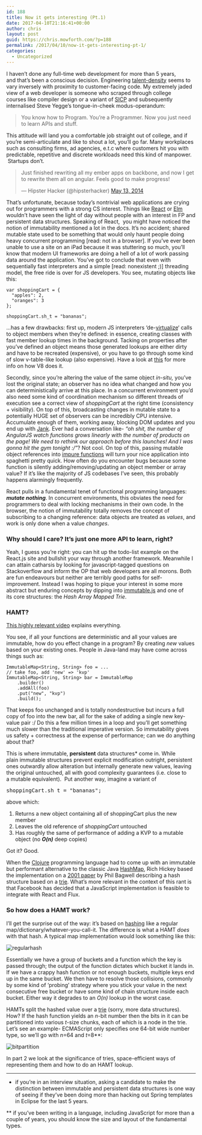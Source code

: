 ```yaml
---
id: 188
title: Now it gets interesting (Pt.1)
date: 2017-04-10T21:16:41+00:00
author: chris
layout: post
guid: https://chris.mowforth.com/?p=188
permalink: /2017/04/10/now-it-gets-interesting-pt-1/
categories:
  - Uncategorized
---
```

I haven&#8217;t done any full-time web development for more than 5 years, and that&#8217;s been a conscious decision. Engineering <a href="https://hbr.org/2014/03/hire-slow-fire-fast" target="_blank">talent-density</a> seems to vary inversely with proximity to customer-facing code. My extremely jaded view of a web developer is someone who scraped through college courses like compiler design or a variant of <a href="http://ocw.mit.edu/courses/electrical-engineering-and-computer-science/6-001-structure-and-interpretation-of-computer-programs-spring-2005/" target="_blank">SICP</a> and subsequently internalised Steve Yegge&#8217;s tongue-in-cheek modus-operandum:

> You know how to Program. You&#8217;re a Programmer. Now you just need to learn APIs and stuff.

This attitude will land you a comfortable job straight out of college, and if you&#8217;re semi-articulate and like to shout a lot, you&#8217;ll go far. Many workplaces such as consulting firms, ad agencies, e.t.c where customers hit you with predictable, repetitive and discrete workloads need this kind of manpower.  Startups don&#8217;t.

<blockquote class="twitter-tweet" data-lang="en">
  <p dir="ltr" lang="en">
    Just finished rewriting all my ember apps on backbone, and now I get to rewrite them all on angular. Feels good to make progress!
  </p>
  
  <p>
    — Hipster Hacker (@hipsterhacker) <a href="https://twitter.com/hipsterhacker/status/466077431061696512">May 13, 2014</a>
  </p>
</blockquote>

That&#8217;s unfortunate, because today&#8217;s nontrivial web applications are crying out for programmers with a strong CS interest. Things like <a href="https://facebook.github.io/react/" target="_blank">React</a> or <a href="http://elm-lang.org/" target="_blank">Elm</a> wouldn&#8217;t have seen the light of day without people with an interest in FP and persistent data structures. Speaking of React,  you might have noticed the notion of immutability mentioned a lot in the docs. It&#8217;s no accident; shared mutable state used to be something that would only haunt people doing heavy concurrent programming [read: not in a browser]. If you&#8217;ve ever been unable to use a site on an iPad because it was stuttering so much, you&#8217;ll know that modern UI frameworks are doing a hell of a lot of work passing data around the application. You&#8217;ve got to conclude that even with sequentially fast interpreters and a simple [read: nonexistent ;)] threading model, the free ride is over for JS developers. You see, mutating objects like this:

<pre class="language-javascript"><code>var shoppingCart = {
  "apples": 2,
  "oranges": 3
};

shoppingCart.sh_t = "bananas";</code></pre>

&#8230;has a few drawbacks: first up, modern JS interpreters &#8216;de-<a href="https://en.wikipedia.org/wiki/Virtual_method_table" target="_blank">virtualize</a>&#8216; calls to object members when they&#8217;re defined: in essence, creating classes with fast member lookup times in the background. Tacking on properties after you&#8217;ve defined an object means those generated lookups are either dirty and have to be recreated (expensive), or you have to go through some kind of slow v-table-like lookup (also expensive). Have a look at <a href="http://thibaultlaurens.github.io/javascript/2013/04/29/how-the-v8-engine-works/" target="_blank">this</a> for more info on how V8 does it.

Secondly, since you&#8217;re altering the value of the same object _in-situ,_ you&#8217;ve lost the original state; an observer has no idea what changed and how you can deterministically arrive at this place. In a concurrent environment you&#8217;d also need some kind of coordination mechanism so different threads of execution see a correct view of _shoppingCart_ at the right time (consistency + visibility). On top of this, broadcasting changes in mutable state to a potentially HUGE set of observers can be incredibly CPU intensive. Accumulate enough of them, working away, blocking DOM updates and you end up with <a href="http://jankfree.org/" target="_blank">Jank</a>. Ever had a conversation like- _&#8220;oh shit, the number of AngularJS watch functions grows linearly with the number of products on the page! We need to rethink our approach before this launches! And I was gonna hit the gym tonight :/&#8221;_? Not cool. On top of this, passing mutable object references into <a href="https://en.wikipedia.org/wiki/Pure_function" target="_blank">impure functions</a> will turn your nice application into spaghetti pretty quick. How often do you encounter bugs because some function is silently adding/removing/updating an object member or array value? If it&#8217;s like the majority of JS codebases I&#8217;ve seen, this probably happens alarmingly frequently.

React pulls in a fundamental tenet of functional programming languages: **_mutate nothing_**. In concurrent environments, this obviates the need for programmers to deal with locking mechanisms in their own code. In the browser, the notion of immutability totally removes the concept of subscribing to a changing reference: data objects are treated as _values_, and work is only done when a value _changes_.

### Why should I care? It&#8217;s just one more API to learn, right?

Yeah, I guess you&#8217;re right: you can hit up the todo-list example on the React.js site and bullshit your way through another framework. Meanwhile I can attain catharsis by looking for javascript-tagged questions on Stackoverflow and inform the OP that web developers are all morons. Both are fun endeavours but neither are terribly good paths for self-improvement. Instead I was hoping to pique your interest in some more abstract but enduring concepts by dipping into <a href="https://facebook.github.io/immutable-js/" target="_blank">immutable.js</a> and one of its core structures: the _Hash Array Mapped Trie_.

### HAMT?

<a href="https://youtu.be/Kgjkth6BRRY" target="_blank">This highly relevant video</a> explains everything.

You see, if all your functions are deterministic and all your values are immutable, how do you effect change in a program? By creating _new_ values based on your existing ones. People in Java-land may have come across things such as:

<pre class="language-javascript"><code>ImmutableMap&lt;String, String> foo = ...
// take foo, add 'new' => 'kvp'
ImmutableMap&lt;String, String> bar = ImmutableMap
    .builder()
    .addAll(foo)
    .put("new", "kvp")
    .build();</code></pre>

That keeps foo unchanged and is totally nondestructive but incurs a full copy of foo into the new bar, all for the sake of adding a single new key-value pair :/ Do this a few million times in a loop and you&#8217;ll get something much slower than the traditional imperative version. So immutability gives us safety + correctness at the expense of performance; can we do anything about that?

This is where immutable, **persistent** data structures* come in. While plain immutable structures prevent explicit modification outright, persistent ones outwardly allow alteration but internally generate new values, leaving the original untouched, all with good complexity guarantees (i.e. close to a mutable equivalent).  Put another way, imagine a variant of

<pre>shoppingCart.sh_t = "bananas";</pre>

above which:

  1. Returns a new object containing all of shoppingCart plus the new member
  2. Leaves the old reference of _shoppingCart_ untouched
  3. Has roughly the same of performance of adding a KVP to a mutable object (no **_O(n)_** deep copies)

Got it? Good.

When the <a href="http://clojure.org/" target="_blank">Clojure</a> programming language had to come up with an immutable but performant alternative to the classic Java <a href="https://docs.oracle.com/javase/7/docs/api/java/util/HashMap.html" target="_blank">HashMap</a>, Rich Hickey based the implementation on a <a href="http://lampwww.epfl.ch/papers/idealhashtrees.pdf" target="_blank">2001 paper</a> by Phil Bagwell describing a hash structure based on a <a href="https://en.wikipedia.org/wiki/Trie" target="_blank">trie</a>. What&#8217;s more relevant in the context of this rant is that Facebook has decided that a JavaScript implementation is feasible to integrate with React and Flux.

### So how does a HAMT work?

I&#8217;ll get the surprise out of the way: it&#8217;s based on <a href="https://en.wikipedia.org/wiki/Hash_function" target="_blank">hashing</a> like a regular map/dictionary/whatever-you-call-it. The difference is what a HAMT _does_ with that hash. A typical map implementation would look something like this:

<img class="alignnone size-medium wp-image-274" src="https://chris.mowforth.com/wp-content/uploads/2016/05/regularhash1.svg" alt="regularhash" /> 

Essentially we have a group of buckets and a function which the key is passed through; the output of the function dictates which bucket it lands in. If we have a crappy hash function or not enough buckets, multiple keys end up in the same bucket. We then have to resolve those collisions, commonly by some kind of &#8216;probing&#8217; strategy where you stick your value in the next consecutive free bucket or have some kind of chain structure inside each bucket. Either way it degrades to an _O(n)_ lookup in the worst case.

HAMTs split the hashed value over a <a href="https://en.wikipedia.org/wiki/Trie" target="_blank">trie</a> (sorry, more data structures). How? If the hash function yields an _n_-bit number then the bits in it can be partitioned into various _t_-size chunks, each of which is a node in the trie. Let&#8217;s see an example- ECMAScript only specifies one 64-bit wide number type, so we&#8217;ll go with _n_=64 and _t_=8**:

<img class="alignnone size-medium wp-image-289" src="https://chris.mowforth.com/wp-content/uploads/2016/05/bitpartition.svg" alt="bitpartition" /> 

In part 2 we look at the significance of tries, space-efficient ways of representing them and how to do an HAMT lookup.

* * *

* if you&#8217;re in an interview situation, asking a candidate to make the distinction between immutable and persistent data structures is one way of seeing if they&#8217;ve been doing more than hacking out Spring templates in Eclipse for the last 5 years.

** if you&#8217;ve been writing in a language, including JavaScript for more than a couple of years, you should know the size and layout of the fundamental types.